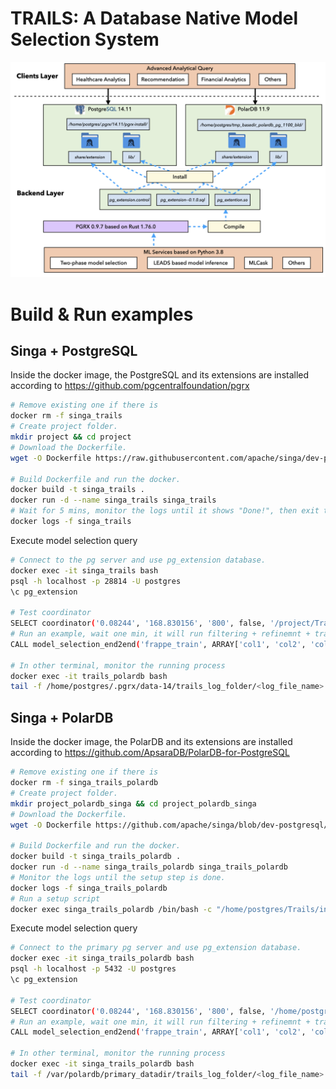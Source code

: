 <!--
    Licensed to the Apache Software Foundation (ASF) under one
    or more contributor license agreements.  See the NOTICE file
    distributed with < this work for additional information
    regarding copyright ownership.  The ASF licenses this file
    to you under the Apache License, Version 2.0 (the
    "License"); you may not use this file except in compliance
    with the License.  You may obtain a copy of the License at

      http://www.apache.org/licenses/LICENSE-2.0

    Unless required by applicable law or agreed to in writing,
    software distributed under the License is distributed on an
    "AS IS" BASIS, WITHOUT WARRANTIES OR CONDITIONS OF ANY
    KIND, either express or implied.  See the License for the
    specific language governing permissions and limitations
    under the License.
-->


# TRAILS: A Database Native Model Selection System

![image-20230702035806963](documents/ai_db.001.jpeg)


# Build & Run examples

## Singa + PostgreSQL

Inside the docker image, the PostgreSQL and its extensions are installed according to https://github.com/pgcentralfoundation/pgrx

```bash
# Remove existing one if there is 
docker rm -f singa_trails
# Create project folder.
mkdir project && cd project
# Download the Dockerfile.
wget -O Dockerfile https://raw.githubusercontent.com/apache/singa/dev-postgresql/examples/model_selection/Trails/singa.psql.Dockerfile

# Build Dockerfile and run the docker.
docker build -t singa_trails .
docker run -d --name singa_trails singa_trails
# Wait for 5 mins, monitor the logs until it shows "Done!", then exit the monitor
docker logs -f singa_trails
```
Execute model selection query
```bash
# Connect to the pg server and use pg_extension database.
docker exec -it singa_trails bash
psql -h localhost -p 28814 -U postgres
\c pg_extension

# Test coordinator
SELECT coordinator('0.08244', '168.830156', '800', false, '/project/Trails/internal/ml/model_selection/config.ini');
# Run an example, wait one min, it will run filtering + refinemnt + training the selected model.
CALL model_selection_end2end('frappe_train', ARRAY['col1', 'col2', 'col3', 'col4','col5','col6','col7','col8','col9','col10', 'label'], '10', '/project/Trails/internal/ml/model_selection/config.ini');

# In other terminal, monitor the running process
docker exec -it trails_polardb bash
tail -f /home/postgres/.pgrx/data-14/trails_log_folder/<log_file_name>
```



## Singa + PolarDB

Inside the docker image, the PolarDB and its extensions are installed according to https://github.com/ApsaraDB/PolarDB-for-PostgreSQL
```bash
# Remove existing one if there is 
docker rm -f singa_trails_polardb
# Create project folder.
mkdir project_polardb_singa && cd project_polardb_singa
# Download the Dockerfile.
wget -O Dockerfile https://github.com/apache/singa/blob/dev-postgresql/examples/model_selection/Trails/singa.polarDB.Dockerfile

# Build Dockerfile and run the docker.
docker build -t singa_trails_polardb .
docker run -d --name singa_trails_polardb singa_trails_polardb
# Monitor the logs until the setup step is done.
docker logs -f singa_trails_polardb
# Run a setup script
docker exec singa_trails_polardb /bin/bash -c "/home/postgres/Trails/init_polardb.sh"
```
Execute model selection query
```bash
# Connect to the primary pg server and use pg_extension database.
docker exec -it singa_trails_polardb bash
psql -h localhost -p 5432 -U postgres 
\c pg_extension

# Test coordinator
SELECT coordinator('0.08244', '168.830156', '800', false, '/home/postgres/Trails/internal/ml/model_selection/config.ini');
# Run an example, wait one min, it will run filtering + refinemnt + training the selected model.
CALL model_selection_end2end('frappe_train', ARRAY['col1', 'col2', 'col3', 'col4','col5','col6','col7','col8','col9','col10', 'label'], '10', '/home/postgres/Trails/internal/ml/model_selection/config.ini');

# In other terminal, monitor the running process
docker exec -it singa_trails_polardb bash
tail -f /var/polardb/primary_datadir/trails_log_folder/<log_file_name>
```

